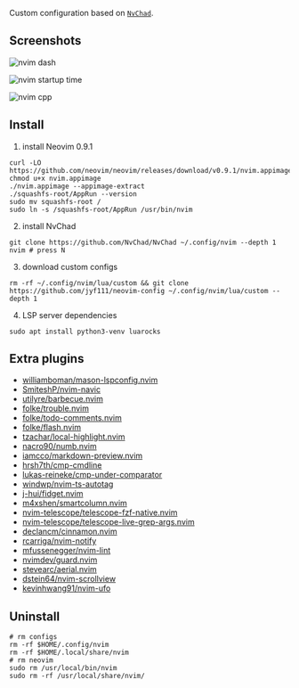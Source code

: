 Custom configuration based on [`NvChad`](https://github.com/NvChad/NvChad).

## Screenshots

![nvim dash](https://s1.ax1x.com/2023/08/28/pPaBBW9.png)

![nvim startup time](https://s1.ax1x.com/2023/08/28/pPaBsQ1.png)

![nvim cpp](https://s1.ax1x.com/2023/08/28/pPaBDzR.png)

## Install

1. install Neovim 0.9.1

```shell
curl -LO https://github.com/neovim/neovim/releases/download/v0.9.1/nvim.appimage
chmod u+x nvim.appimage
./nvim.appimage --appimage-extract
./squashfs-root/AppRun --version
sudo mv squashfs-root /
sudo ln -s /squashfs-root/AppRun /usr/bin/nvim
```

2. install NvChad

```shell
git clone https://github.com/NvChad/NvChad ~/.config/nvim --depth 1
nvim # press N
```

3. download custom configs
```shell
rm -rf ~/.config/nvim/lua/custom && git clone https://github.com/jyf111/neovim-config ~/.config/nvim/lua/custom --depth 1
```

4. LSP server dependencies
```shell
sudo apt install python3-venv luarocks
```

## Extra plugins

- [williamboman/mason-lspconfig.nvim](https://github.com/williamboman/mason-lspconfig.nvim)
- [SmiteshP/nvim-navic](https://github.com/SmiteshP/nvim-navic)
- [utilyre/barbecue.nvim](https://github.com/utilyre/barbecue.nvim)
- [folke/trouble.nvim](https://github.com/folke/trouble.nvim)
- [folke/todo-comments.nvim](https://github.com/folke/todo-comments.nvim)
- [folke/flash.nvim](https://github.com/folke/flash.nvim)
- [tzachar/local-highlight.nvim](https://github.com/tzachar/local-highlight.nvim)
- [nacro90/numb.nvim](https://github.com/nacro90/numb.nvim)
- [iamcco/markdown-preview.nvim](https://github.com/iamcco/markdown-preview.nvim)
- [hrsh7th/cmp-cmdline](https://github.com/hrsh7th/cmp-cmdline)
- [lukas-reineke/cmp-under-comparator](https://github.com/lukas-reineke/cmp-under-comparator)
- [windwp/nvim-ts-autotag](https://github.com/windwp/nvim-ts-autotag)
- [j-hui/fidget.nvim](https://github.com/j-hui/fidget.nvim)
- [m4xshen/smartcolumn.nvim](https://github.com/m4xshen/smartcolumn.nvim)
- [nvim-telescope/telescope-fzf-native.nvim](https://github.com/nvim-telescope/telescope-fzf-native.nvim)
- [nvim-telescope/telescope-live-grep-args.nvim](https://github.com/nvim-telescope/telescope-live-grep-args.nvim)
- [declancm/cinnamon.nvim](https://github.com/declancm/cinnamon.nvim)
- [rcarriga/nvim-notify](https://github.com/rcarriga/nvim-notify)
- [mfussenegger/nvim-lint](https://github.com/mfussenegger/nvim-lint)
- [nvimdev/guard.nvim](https://github.com/nvimdev/guard.nvim)
- [stevearc/aerial.nvim](https://github.com/stevearc/aerial.nvim)
- [dstein64/nvim-scrollview](https://github.com/dstein64/nvim-scrollview)
- [kevinhwang91/nvim-ufo](https://github.com/kevinhwang91/nvim-ufo)

## Uninstall

```shell
# rm configs
rm -rf $HOME/.config/nvim
rm -rf $HOME/.local/share/nvim
# rm neovim
sudo rm /usr/local/bin/nvim
sudo rm -rf /usr/local/share/nvim/
```

